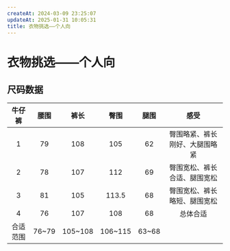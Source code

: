 ```yaml
---
createAt: 2024-03-09 23:25:07
updateAt: 2025-01-31 10:05:31
title: 衣物挑选——个人向
---
```


# 衣物挑选——个人向

## 尺码数据

| 牛仔裤  |  腰围   |   裤长    |   臀围    |  腿围   |       感受        |
| :--: | :---: | :-----: | :-----: | :---: | :-------------: |
|  1   |  79   |   108   |   105   |  62   | 臀围略紧、裤长刚好、大腿围略紧 |
|  2   |  78   |   107   |   112   |  69   | 臀围宽松、裤长合适、腿围宽松  |
|  3   |  81   |   105   |  113.5  |  68   | 臀围宽松、裤长略短、腿围宽松  |
|  4   |  76   |   107   |   108   |  68   |      总体合适       |
| 合适范围 | 76~79 | 105~108 | 106~115 | 63~68 |                 |
